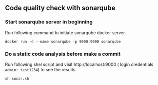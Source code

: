 ## Code quality check with sonarqube

### Start sonarqube server in beginning

Run following command to initiate sonarqube docker server.

`docker run -d --name sonarqube -p 9000:9000 sonarqube`

### Do a static code analysis before make a commit

Run following shel script and visit http://localhost:9000 ( login credentials `admin: test1234`) to see the results.

`sh sonar.sh`